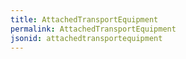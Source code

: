 ```yaml
---
title: AttachedTransportEquipment
permalink: AttachedTransportEquipment
jsonid: attachedtransportequipment
---
```

